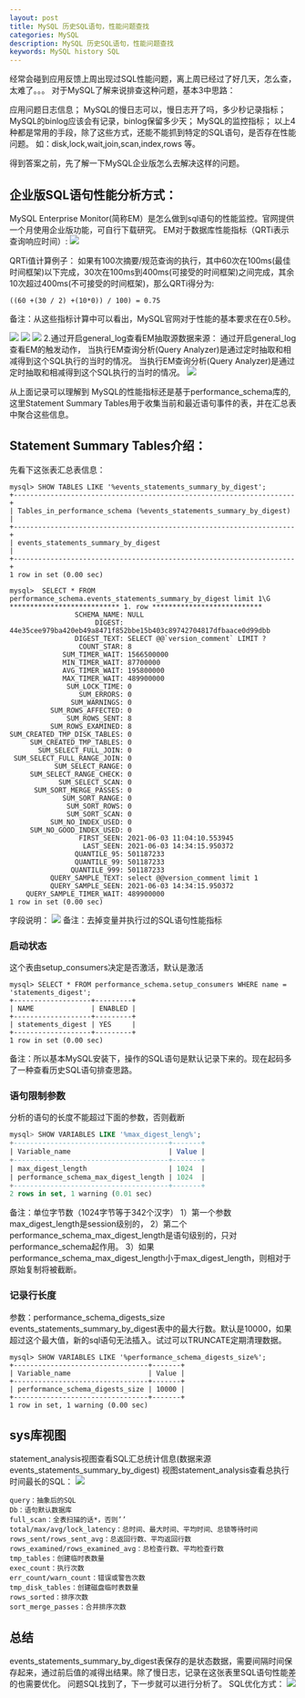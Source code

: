```yaml
---
layout: post
title: MySQL 历史SQL语句，性能问题查找
categories: MySQL
description: MySQL 历史SQL语句，性能问题查找
keywords: MySQL history SQL
---
```


经常会碰到应用反馈上周出现过SQL性能问题，离上周已经过了好几天，怎么查，太难了。。。
对于MySQL了解来说排查这种问题，基本3中思路：

应用问题日志信息；
MySQL的慢日志可以，慢日志开了吗，多少秒记录指标；
MySQL的binlog应该会有记录，binlog保留多少天；
MySQL的监控指标；
以上4种都是常用的手段，除了这些方式，还能不能抓到特定的SQL语句，是否存在性能问题。 如：disk,lock,wait,join,scan,index,rows 等。

得到答案之前，先了解一下MySQL企业版怎么去解决这样的问题。

## 企业版SQL语句性能分析方式：
MySQL Enterprise Monitor(简称EM）是怎么做到sql语句的性能监控。官网提供一个月使用企业版功能，可自行下载研究。
EM对于数据库性能指标（QRTi表示查询响应时间）:
![](https://kevin-cui.github.io/mysqlstone/images/posts/mysql/20210604-01.png)

QRTi值计算例子：
如果有100次摘要/规范查询的执行，其中60次在100ms(最佳时间框架)以下完成，30次在100ms到400ms(可接受的时间框架)之间完成，其余10次超过400ms(不可接受的时间框架)，那么QRTi得分为:
```
((60 +(30 / 2) +(10*0)) / 100) = 0.75
```
备注：从这些指标计算中可以看出，MySQL官网对于性能的基本要求在在0.5秒。

![](https://kevin-cui.github.io/mysqlstone/images/posts/mysql/20210604-02.png)
![](https://kevin-cui.github.io/mysqlstone/images/posts/mysql/20210604-03.png)
![](https://kevin-cui.github.io/mysqlstone/images/posts/mysql/20210604-04.png)
2.通过开启general_log查看EM抽取源数据来源：
通过开启general_log查看EM的触发动作，
当执行EM查询分析(Query Analyzer)是通过定时抽取和相减得到这个SQL执行的当时的情况。
当执行EM查询分析(Query Analyzer)是通过定时抽取和相减得到这个SQL执行的当时的情况。
![](https://kevin-cui.github.io/mysqlstone/images/posts/mysql/20210604-05.png)

从上面记录可以理解到 MySQL的性能指标还是基于performance_schema库的,这里Statement Summary Tables用于收集当前和最近语句事件的表，并在汇总表中聚合这些信息。

## Statement Summary Tables介绍：
先看下这张表汇总表信息：
```
mysql> SHOW TABLES LIKE '%events_statements_summary_by_digest';
+---------------------------------------------------------------------+
| Tables_in_performance_schema (%events_statements_summary_by_digest) |
+---------------------------------------------------------------------+
| events_statements_summary_by_digest                                 |
+---------------------------------------------------------------------+
1 row in set (0.00 sec)

mysql>  SELECT * FROM performance_schema.events_statements_summary_by_digest limit 1\G
*************************** 1. row ***************************
                SCHEMA_NAME: NULL
                     DIGEST: 44e35cee979ba420eb49a8471f852bbe15b403c89742704817dfbaace0d99dbb
                DIGEST_TEXT: SELECT @@`version_comment` LIMIT ?
                 COUNT_STAR: 8
             SUM_TIMER_WAIT: 1566500000
             MIN_TIMER_WAIT: 87700000
             AVG_TIMER_WAIT: 195800000
             MAX_TIMER_WAIT: 489900000
              SUM_LOCK_TIME: 0
                 SUM_ERRORS: 0
               SUM_WARNINGS: 0
          SUM_ROWS_AFFECTED: 0
              SUM_ROWS_SENT: 8
          SUM_ROWS_EXAMINED: 8
SUM_CREATED_TMP_DISK_TABLES: 0
     SUM_CREATED_TMP_TABLES: 0
       SUM_SELECT_FULL_JOIN: 0
 SUM_SELECT_FULL_RANGE_JOIN: 0
           SUM_SELECT_RANGE: 0
     SUM_SELECT_RANGE_CHECK: 0
            SUM_SELECT_SCAN: 0
      SUM_SORT_MERGE_PASSES: 0
             SUM_SORT_RANGE: 0
              SUM_SORT_ROWS: 0
              SUM_SORT_SCAN: 0
          SUM_NO_INDEX_USED: 0
     SUM_NO_GOOD_INDEX_USED: 0
                 FIRST_SEEN: 2021-06-03 11:04:10.553945
                  LAST_SEEN: 2021-06-03 14:34:15.950372
                QUANTILE_95: 501187233
                QUANTILE_99: 501187233
               QUANTILE_999: 501187233
          QUERY_SAMPLE_TEXT: select @@version_comment limit 1
          QUERY_SAMPLE_SEEN: 2021-06-03 14:34:15.950372
    QUERY_SAMPLE_TIMER_WAIT: 489900000
1 row in set (0.00 sec)
```
字段说明：
![](https://kevin-cui.github.io/mysqlstone/images/posts/mysql/20210604-06.png)
备注：去掉变量并执行过的SQL语句性能指标

### 启动状态
这个表由setup_consumers决定是否激活，默认是激活
```
mysql> SELECT * FROM performance_schema.setup_consumers WHERE name = 'statements_digest';
+-------------------+---------+
| NAME              | ENABLED |
+-------------------+---------+
| statements_digest | YES     |
+-------------------+---------+
1 row in set (0.00 sec)
```
备注：所以基本MySQL安装下，操作的SQL语句是默认记录下来的。现在起码多了一种查看历史SQL语句排查思路。

### 语句限制参数
分析的语句的长度不能超过下面的参数，否则截断
```sql
mysql> SHOW VARIABLES LIKE '%max_digest_leng%';
+--------------------------------------+-------+
| Variable_name                        | Value |
+--------------------------------------+-------+
| max_digest_length                    | 1024  |
| performance_schema_max_digest_length | 1024  |
+--------------------------------------+-------+
2 rows in set, 1 warning (0.01 sec)
```
备注：单位字节数（1024字节等于342个汉字）
1）第一个参数max_digest_length是session级别的，
2）第二个performance_schema_max_digest_length是语句级别的，只对performance_schema起作用。
3）如果performance_schema_max_digest_length小于max_digest_length，则相对于原始复制将被截断。

### 记录行长度
参数：performance_schema_digests_size
events_statements_summary_by_digest表中的最大行数。默认是10000，如果超过这个最大值，新的sql语句无法插入。试过可以TRUNCATE定期清理数据。
```
mysql> SHOW VARIABLES LIKE '%performance_schema_digests_size%';
+---------------------------------+-------+
| Variable_name                   | Value |
+---------------------------------+-------+
| performance_schema_digests_size | 10000 |
+---------------------------------+-------+
1 row in set, 1 warning (0.00 sec)
```
## sys库视图
statement_analysis视图查看SQL汇总统计信息(数据来源events_statements_summary_by_digest)
视图statement_analysis查看总执行时间最长的SQL：
![](https://kevin-cui.github.io/mysqlstone/images/posts/mysql/20210604-07.png)
```
query：抽象后的SQL
Db：语句默认数据库
full_scan：全表扫描的话*，否则’’
total/max/avg/lock_latency：总时间、最大时间、平均时间、总锁等待时间
rows_sent/rows_sent_avg：总返回行数、平均返回行数
rows_examined/rows_examined_avg：总检查行数、平均检查行数
tmp_tables：创建临时表数量
exec_count：执行次数
err_count/warn_count：错误或警告次数
tmp_disk_tables：创建磁盘临时表数量
rows_sorted：排序次数
sort_merge_passes：合并排序次数
```
## 总结
events_statements_summary_by_digest表保存的是状态数据，需要间隔时间保存起来，通过前后值的减得出结果。除了慢日志，记录在这张表里SQL语句性能差的也需要优化。
问题SQL找到了，下一步就可以进行分析了。
SQL优化方式：
![](https://kevin-cui.github.io/mysqlstone/images/posts/mysql/20210604-08.png)
